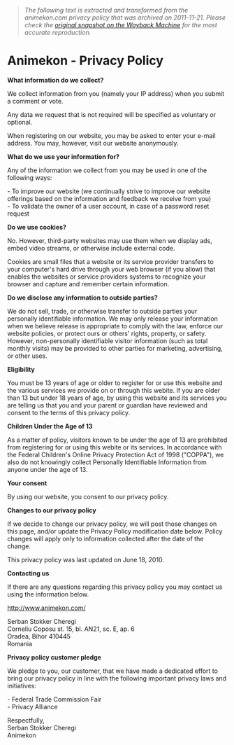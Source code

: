> *The following text is extracted and transformed from the animekon.com privacy policy that was archived on 2011-11-21. Please check the [original snapshot on the Wayback Machine](https://web.archive.org/web/20111121232108id_/http%3A//www.animekon.com/privacy.html) for the most accurate reproduction.*

# Animekon - Privacy Policy

**What information do we collect?**

We collect information from you (namely your IP address) when you submit a comment or vote.

Any data we request that is not required will be specified as voluntary or optional.

When registering on our website, you may be asked to enter your e-mail address. You may, however, visit our website anonymously.

 **What do we use your information for?**

Any of the information we collect from you may be used in one of the following ways:

\- To improve our website (we continually strive to improve our website offerings based on the information and feedback we receive from you)  
\- To validate the owner of a user account, in case of a password reset request

 **Do we use cookies?**

No. However, third-party websites may use them when we display ads, embed video streams, or otherwise include external code.

Cookies are small files that a website or its service provider transfers to your computer's hard drive through your web browser (if you allow) that enables the websites or service providers systems to recognize your browser and capture and remember certain information.

 **Do we disclose any information to outside parties?**

We do not sell, trade, or otherwise transfer to outside parties your personally identifiable information. We may only release your information when we believe release is appropriate to comply with the law, enforce our website policies, or protect ours or others' rights, property, or safety. However, non-personally identifiable visitor information (such as total monthly visits) may be provided to other parties for marketing, advertising, or other uses.

 **Eligibility**

You must be 13 years of age or older to register for or use this website and the various services we provide on or through this webite. If you are older than 13 but under 18 years of age, by using this website and its services you are telling us that you and your parent or guardian have reviewed and consent to the terms of this privacy policy.

 **Children Under the Age of 13**

As a matter of policy, visitors known to be under the age of 13 are prohibited from registering for or using this webite or its services. In accordance with the Federal Children's Online Privacy Protection Act of 1998 ("COPPA"), we also do not knowingly collect Personally Identifiable Information from anyone under the age of 13.

 **Your consent**

By using our website, you consent to our privacy policy.

 **Changes to our privacy policy**

If we decide to change our privacy policy, we will post those changes on this page, and/or update the Privacy Policy modification date below. Policy changes will apply only to information collected after the date of the change.

This privacy policy was last updated on June 18, 2010.

 **Contacting us**

If there are any questions regarding this privacy policy you may contact us using the information below.

http://www.animekon.com/

Serban Stokker Cheregi  
Corneliu Coposu st. 15, bl. AN21, sc. E, ap. 6  
Oradea, Bihor 410445  
Romania

 **Privacy policy customer pledge**

We pledge to you, our customer, that we have made a dedicated effort to bring our privacy policy in line with the following important privacy laws and initiatives:

\- Federal Trade Commission Fair  
\- Privacy Alliance

Respectfully,  
Serban Stokker Cheregi  
Animekon
